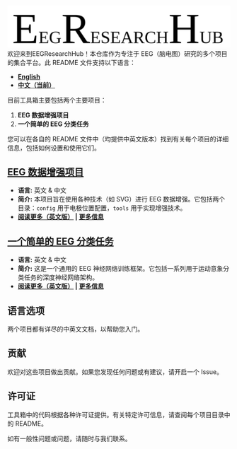 ![Banner](__docs__/logo.svg)
欢迎来到EEGResearchHub！本仓库作为专注于 EEG（脑电图）研究的多个项目的集合平台。此 README 文件支持以下语言：

- **[English](./README.md)**
- **[中文（当前）](./README_Ch.md)**

目前工具箱主要包括两个主要项目：

1. **EEG 数据增强项目**
2. **一个简单的 EEG 分类任务**

您可以在各自的 README 文件中（均提供中英文版本）找到有关每个项目的详细信息，包括如何设置和使用它们。

## [EEG 数据增强项目](./EEG-Data-Augmentation/README_En.md)

- **语言:** 英文 & 中文
- **简介:** 本项目旨在使用各种技术（如 SVG）进行 EEG 数据增强。它包括两个目录：`config` 用于电极位置配置，`tools` 用于实现增强技术。
- **[阅读更多（英文版）](./EEG_Novel_Data_Augmentation/README_En.md) | [更多信息](./EEG_Novel_Data_Augmentation/README_Ch.md)**

## [一个简单的 EEG 分类任务](./A_Quick_EEG_Classification/README_En.md)

- **语言:** 英文 & 中文
- **简介:** 这是一个通用的 EEG 神经网络训练框架。它包括一系列用于运动意象分类任务的深度神经网络架构。
- **[阅读更多（英文版）](./A_Quick_EEG_Classification/README_En.md) | [更多信息](./A_Quick_EEG_Classification/README_Ch.md)**

## 语言选项

两个项目都有详尽的中英文文档，以帮助您入门。

## 贡献

欢迎对这些项目做出贡献。如果您发现任何问题或有建议，请开启一个 Issue。

## 许可证

工具箱中的代码根据各种许可证提供。有关特定许可信息，请查阅每个项目目录中的 README。

如有一般性问题或问题，请随时与我们联系。
